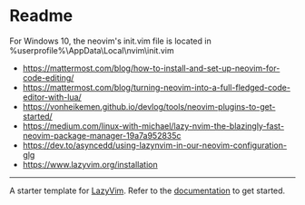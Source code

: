 # Readme

For Windows 10, the neovim's init.vim file is located in %userprofile%\AppData\Local\nvim\init.vim

- <https://mattermost.com/blog/how-to-install-and-set-up-neovim-for-code-editing/>
- <https://mattermost.com/blog/turning-neovim-into-a-full-fledged-code-editor-with-lua/>
- <https://vonheikemen.github.io/devlog/tools/neovim-plugins-to-get-started/>
- <https://medium.com/linux-with-michael/lazy-nvim-the-blazingly-fast-neovim-package-manager-19a7a952835c>
- <https://dev.to/asyncedd/using-lazynvim-in-our-neovim-configuration-glg>
- <https://www.lazyvim.org/installation>

---

A starter template for [LazyVim](https://github.com/LazyVim/LazyVim).
Refer to the [documentation](https://lazyvim.github.io/installation) to get started.
